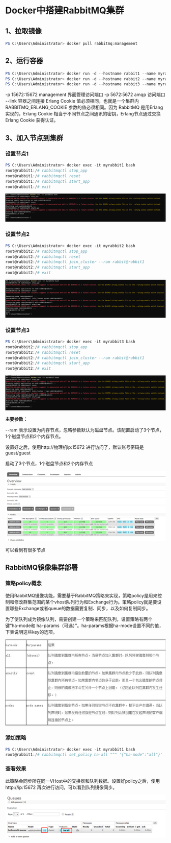 # Docker中搭建RabbitMQ集群

## 1、拉取镜像

``` powershell
PS C:\Users\Administrator> docker pull rabbitmq:management
```

## 2、运行容器

``` powershell
PS C:\Users\Administrator> docker run -d --hostname rabbit1 --name myrabbit1 -p 15672:15672 -p 5672:5672 -e RABBITMQ_ERLANG_COOKIE='rabbitmq_cookie' rabbitmq:management
PS C:\Users\Administrator> docker run -d --hostname rabbit2 --name myrabbit2 -p 5673:5672 --link myrabbit1:rabbit1 -e RABBITMQ_ERLANG_COOKIE='rabbitmq_cookie' rabbitmq:management
PS C:\Users\Administrator> docker run -d --hostname rabbit3 --name myrabbit3 -p 5674:5672 --link myrabbit1:rabbit1 --link myrabbit2:rabbit2 -e RABBITMQ_ERLANG_COOKIE='rabbitmq_cookie' rabbitmq:management
```

-p 15672:15672 management 界面管理访问端口
-p 5672:5672 amqp 访问端口
--link 容器之间连接
Erlang Cookie 值必须相同，也就是一个集群内 RABBITMQ_ERLANG_COOKIE 参数的值必须相同。因为 RabbitMQ 是用Erlang实现的，Erlang Cookie 相当于不同节点之间通讯的密钥，Erlang节点通过交换 Erlang Cookie 获得认证。

## 3、加入节点到集群

### 设置节点1

``` powershell
PS C:\Users\Administrator> docker exec -it myrabbit1 bash
root@rabbit1:/# rabbitmqctl stop_app
root@rabbit1:/# rabbitmqctl reset
root@rabbit1:/# rabbitmqctl start_app
root@rabbit1:/# exit
```

![image-20210701161425398](Docker中搭建RabbitMQ集群.assets/image-20210701161425398.png)

### 设置节点2

``` powershell
PS C:\Users\Administrator> docker exec -it myrabbit2 bash
root@rabbit2:/# rabbitmqctl stop_app
root@rabbit2:/# rabbitmqctl reset
root@rabbit2:/# rabbitmqctl join_cluster --ram rabbit@rabbit1
root@rabbit2:/# rabbitmqctl start_app
root@rabbit2:/# exit
```

![image-20210701161830775](Docker中搭建RabbitMQ集群.assets/image-20210701161830775.png)

### 设置节点3

``` powershell
PS C:\Users\Administrator> docker exec -it myrabbit3 bash
root@rabbit2:/# rabbitmqctl stop_app
root@rabbit2:/# rabbitmqctl reset
root@rabbit2:/# rabbitmqctl join_cluster --ram rabbit@rabbit1
root@rabbit2:/# rabbitmqctl start_app
root@rabbit2:/# exit
```

![image-20210701162118259](Docker中搭建RabbitMQ集群.assets/image-20210701162118259.png)

**主要参数：**

--ram 表示设置为内存节点，忽略参数默认为磁盘节点。该配置启动了3个节点，1个磁盘节点和2个内存节点。

设置好之后，使用http://物理机ip:15672 进行访问了，默认账号密码是guest/guest

启动了3个节点，1个磁盘节点和2个内存节点

![image-20210701162703494](Docker中搭建RabbitMQ集群.assets/image-20210701162703494.png)

可以看到有很多节点

## RabbitMQ镜像集群部署

### 策略policy概念

使用RabbitMQ镜像功能，需要基于RabbitMQ策略来实现，策略policy是用来控制和修改群集范围的某个vhost队列行为和Exchange行为。策略policy就是要设置哪些Exchange或者queue的数据需要复制、同步，以及如何复制同步。

为了使队列成为镜像队列，需要创建一个策略来匹配队列，设置策略有两个键“ha-mode和 ha-params（可选）”。ha-params根据ha-mode设置不同的值，下表说明这些key的选项。

![image-20210701162807198](Docker中搭建RabbitMQ集群.assets/image-20210701162807198.png)

### 添加策略

``` powershell
PS C:\Users\Administrator> docker exec -it myrabbit1 bash
root@rabbit1:/# rabbitmqctl set_policy ha-all "^" '{"ha-mode":"all"}'
```

### 查看效果

此策略会同步所在同一VHost中的交换器和队列数据。设置好policy之后，使用 http://ip:15672 再次进行访问，可以看到队列镜像同步。

![image-20210701170207480](Docker中搭建RabbitMQ集群.assets/image-20210701170207480.png)














